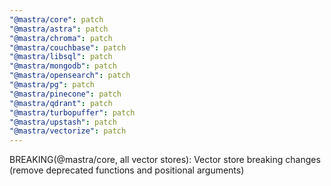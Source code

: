 ```yaml
---
"@mastra/core": patch
"@mastra/astra": patch
"@mastra/chroma": patch
"@mastra/couchbase": patch
"@mastra/libsql": patch
"@mastra/mongodb": patch
"@mastra/opensearch": patch
"@mastra/pg": patch
"@mastra/pinecone": patch
"@mastra/qdrant": patch
"@mastra/turbopuffer": patch
"@mastra/upstash": patch
"@mastra/vectorize": patch
---
```


BREAKING(@mastra/core, all vector stores): Vector store breaking changes (remove deprecated functions and positional arguments)
